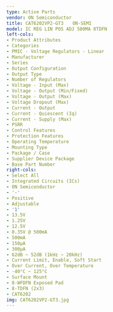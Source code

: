 ```yaml
---
type: Active Parts
vendor: ON Semiconductor
title: CAT6202VP2-GT3　　ON-SEMI
model: IC REG LIN POS ADJ 500MA 8TDFN
left-cols:
- Product Attributes
- Categories
- PMIC - Voltage Regulators - Linear
- Manufacturer
- Series
- Output Configuration
- Output Type
- Number of Regulators
- Voltage - Input (Max)
- Voltage - Output (Min/Fixed)
- Voltage - Output (Max)
- Voltage Dropout (Max)
- Current - Output
- Current - Quiescent (Iq)
- Current - Supply (Max)
- PSRR
- Control Features
- Protection Features
- Operating Temperature
- Mounting Type
- Package / Case
- Supplier Device Package
- Base Part Number
right-cols:
- Select All
- Integrated Circuits (ICs)
- ON Semiconductor
- '-'
- Positive
- Adjustable
- '1'
- 13.5V
- 1.25V
- 12.5V
- 0.35V @ 500mA
- 500mA
- 150µA
- 300µA
- 62dB ~ 52dB (1kHz ~ 20kHz)
- Current Limit, Enable, Soft Start
- Over Current, Over Temperature
- -40°C ~ 125°C
- Surface Mount
- 8-WFDFN Exposed Pad
- 8-TDFN (2x3)
- CAT6202
img: CAT6202VP2-GT3.jpg
---
```

